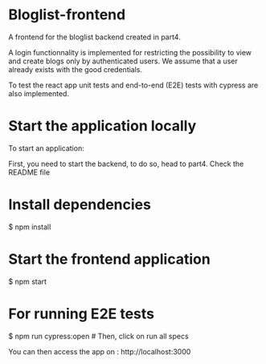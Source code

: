# Bloglist-frontend
A frontend for the bloglist backend created in part4. 

A login functionnality is implemented for restricting the possibility to view and create blogs only by authenticated users. We assume that a user already exists with the good credentials.

To test the react app unit tests and end-to-end (E2E) tests with cypress are also implemented.

# Start the application locally
To start an application:

First, you need to start the backend, to do so, head to part4. Check the README file

# Install dependencies
$ npm install

# Start the frontend application
$ npm start

# For running E2E tests
$ npm run cypress:open        # Then, click on run all specs

You can then access the app on : http://localhost:3000
